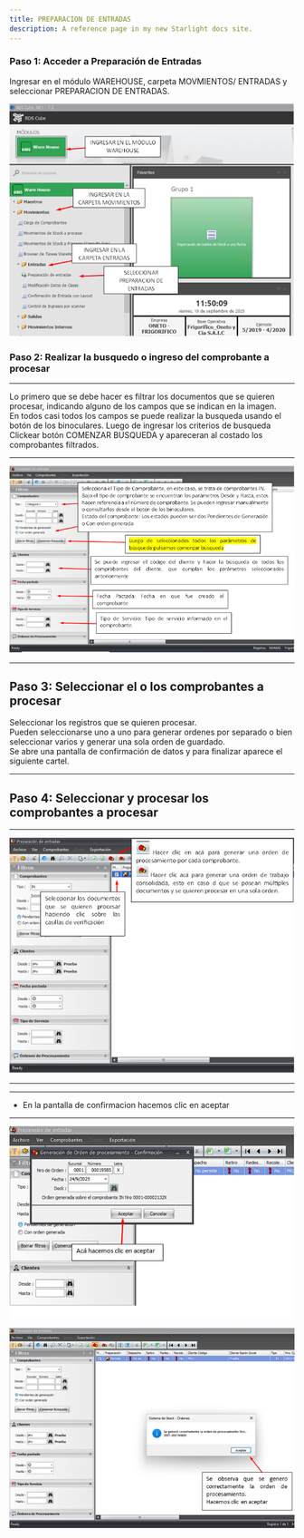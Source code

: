 ```yaml
---
title: PREPARACION DE ENTRADAS
description: A reference page in my new Starlight docs site.
---
```


### Paso 1: Acceder a Preparación de Entradas

Ingresar en el módulo WAREHOUSE, carpeta MOVMIENTOS/ ENTRADAS y seleccionar PREPARACION DE ENTRADAS.

![Ingreso al modulo Preparacion de entradas](image-19.png)


### Paso 2: Realizar la busquedo o ingreso del comprobante a procesar
--- 

Lo primero que se debe hacer es filtrar los documentos que se quieren procesar, indicando alguno de los campos que se indican en la imagen.\
En todos casi todos los campos se puede realizar la busqueda usando el botón de los binoculares.
Luego de ingresar los criterios de busqueda  Clickear botón COMENZAR BUSQUEDA y apareceran al costado los comprobantes filtrados.  

--- 
![alt text](image-21.png)

---
## Paso 3: Seleccionar el o los comprobantes a procesar

Seleccionar los registros que se quieren procesar.\
Pueden seleccionarse uno a uno para generar ordenes por separado o bien seleccionar varios y generar una sola orden de guardado.\
Se abre una pantalla de confirmación de datos y para finalizar aparece el siguiente cartel.

---
## Paso 4: Seleccionar y procesar los comprobantes a procesar
---
![Seleccion de comprobantes](image-22.png)

---
---
- En la pantalla de confirmacion hacemos clic en aceptar
---

![Confirmar procesamiento de comprobantes](image-26.png)

![Generacion de orden de procesamiento](image-27.png)
